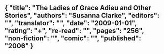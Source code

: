 {
 "title": "The Ladies of Grace Adieu and Other Stories",
 "authors": "Susanna Clarke",
 "editors": "",
 "translator": "",
 "date": "2009-01-01",
 "rating": "+",
 "re-read": "",
 "pages": "256",
 "non-fiction": "",
 "comic": "",
 "published": "2006"
}
---

